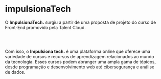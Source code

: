 # impulsionaTech
<p>O <b>ImpulsionaTech.</b> surgiu a partir de uma proposta de projeto do curso de Front-End promovido pela Talent Cloud.</p>
<br><br>
<p>Com isso, o <b>Impulsiona tech.</b> é uma plataforma online que oferece uma variedade de cursos e recursos de aprendizagem relacionados ao mundo da tecnologia. Esses cursos podem abranger uma ampla gama de tópicos, desde programação e desenvolvimento web até cibersegurança e análise de dados.</p>
